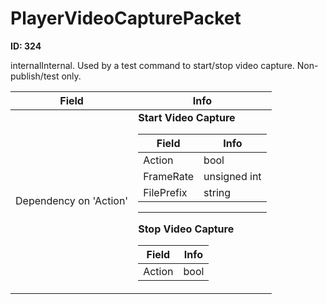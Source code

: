 # PlayerVideoCapturePacket

**ID: 324**  

internalInternal. Used by a test command to start/stop video capture. Non-publish/test only.

<table><thead><tr><th>Field</th><th>Info</th></tr></thead><tbody>
<tr><td>Dependency on 'Action'</td><td><b>Start Video Capture</b><br>
  <table><thead><tr><th>Field</th><th>Info</th></tr></thead><tbody>
  <tr><td>Action</td><td>bool</td></tr>
  <tr><td>FrameRate</td><td>unsigned int</td></tr>
  <tr><td>FilePrefix</td><td>string</td></tr>
  </tbody></table><hr>
  <b>Stop Video Capture</b><br>
  <table><thead><tr><th>Field</th><th>Info</th></tr></thead><tbody>
  <tr><td>Action</td><td>bool</td></tr>
  </tbody></table></td></tr>
</tbody></table>